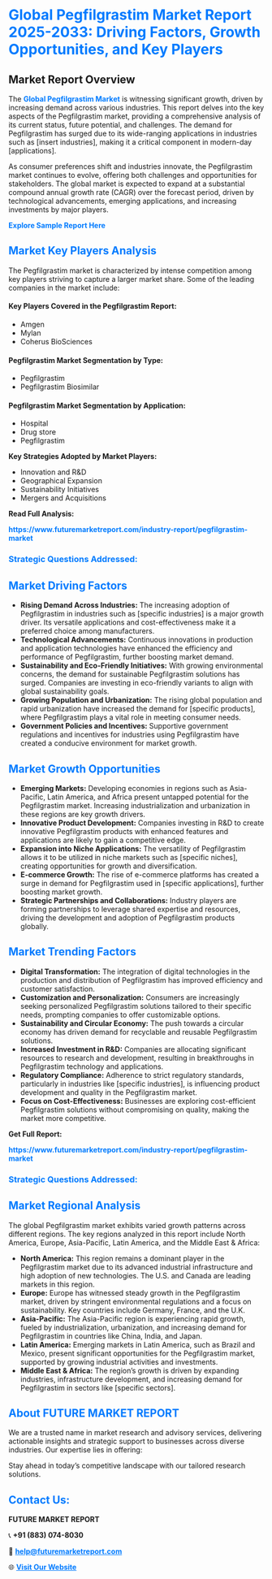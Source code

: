 <h1 style="color: #007BFF;">Global Pegfilgrastim Market Report 2025-2033: Driving Factors, Growth Opportunities, and Key Players</h1>

<section id="overview">
<h2>Market Report Overview</h2>
<p>The <a href="https://www.futuremarketreport.com/industry-report/pegfilgrastim-market" style="color: #007BFF; text-decoration: none;"><strong>Global Pegfilgrastim Market</strong></a> is witnessing significant growth, driven by increasing demand across various industries. This report delves into the key aspects of the Pegfilgrastim market, providing a comprehensive analysis of its current status, future potential, and challenges. The demand for Pegfilgrastim has surged due to its wide-ranging applications in industries such as [insert industries], making it a critical component in modern-day [applications].</p>
<p>As consumer preferences shift and industries innovate, the Pegfilgrastim market continues to evolve, offering both challenges and opportunities for stakeholders. The global market is expected to expand at a substantial compound annual growth rate (CAGR) over the forecast period, driven by technological advancements, emerging applications, and increasing investments by major players.</p>
</section>

<section id="overview">
<p><a href="https://www.futuremarketreport.com/request-sample/reportId=125757" style="color: #007BFF; text-decoration: none;"><strong>Explore Sample Report Here</strong></a></p>
</section>

<section id="key-players">
<h2 style="color: #007BFF;">Market Key Players Analysis</h2>
<p>The Pegfilgrastim market is characterized by intense competition among key players striving to capture a larger market share. Some of the leading companies in the market include:</p>
<h4>Key Players Covered in the Pegfilgrastim Report:</h4>
<ul><li>Amgen</li><li>Mylan</li><li>Coherus BioSciences</li></ul>
<h4>Pegfilgrastim Market Segmentation by Type:</h4>
<ul><li>Pegfilgrastim</li><li>Pegfilgrastim Biosimilar</li></ul>

<h4>Pegfilgrastim Market Segmentation by Application:</h4>
<ul><li>Hospital</li><li>Drug store</li><li>Pegfilgrastim</li></ul>
<p><strong>Key Strategies Adopted by Market Players:</strong></p>
<ul>
<li>Innovation and R&D</li>
<li>Geographical Expansion</li>
<li>Sustainability Initiatives</li>
<li>Mergers and Acquisitions</li>
</ul>
</section>

<section>
<p><strong>Read Full Analysis: </strong></p><a href="https://www.futuremarketreport.com/industry-report/pegfilgrastim-market" style="color: #007BFF; text-decoration: none;"><strong>https://www.futuremarketreport.com/industry-report/pegfilgrastim-market</strong></a>
<h3 style="color: #007BFF;">Strategic Questions Addressed:</h3>
</section>

<section id="driving-factors">
<h2 style="color: #007BFF;">Market Driving Factors</h2>
<ul>
<li><strong>Rising Demand Across Industries:</strong> The increasing adoption of Pegfilgrastim in industries such as [specific industries] is a major growth driver. Its versatile applications and cost-effectiveness make it a preferred choice among manufacturers.</li>
<li><strong>Technological Advancements:</strong> Continuous innovations in production and application technologies have enhanced the efficiency and performance of Pegfilgrastim, further boosting market demand.</li>
<li><strong>Sustainability and Eco-Friendly Initiatives:</strong> With growing environmental concerns, the demand for sustainable Pegfilgrastim solutions has surged. Companies are investing in eco-friendly variants to align with global sustainability goals.</li>
<li><strong>Growing Population and Urbanization:</strong> The rising global population and rapid urbanization have increased the demand for [specific products], where Pegfilgrastim plays a vital role in meeting consumer needs.</li>
<li><strong>Government Policies and Incentives:</strong> Supportive government regulations and incentives for industries using Pegfilgrastim have created a conducive environment for market growth.</li>
</ul>
</section>

<section id="growth-opportunities">
<h2 style="color: #007BFF;">Market Growth Opportunities</h2>
<ul>
<li><strong>Emerging Markets:</strong> Developing economies in regions such as Asia-Pacific, Latin America, and Africa present untapped potential for the Pegfilgrastim market. Increasing industrialization and urbanization in these regions are key growth drivers.</li>
<li><strong>Innovative Product Development:</strong> Companies investing in R&D to create innovative Pegfilgrastim products with enhanced features and applications are likely to gain a competitive edge.</li>
<li><strong>Expansion into Niche Applications:</strong> The versatility of Pegfilgrastim allows it to be utilized in niche markets such as [specific niches], creating opportunities for growth and diversification.</li>
<li><strong>E-commerce Growth:</strong> The rise of e-commerce platforms has created a surge in demand for Pegfilgrastim used in [specific applications], further boosting market growth.</li>
<li><strong>Strategic Partnerships and Collaborations:</strong> Industry players are forming partnerships to leverage shared expertise and resources, driving the development and adoption of Pegfilgrastim products globally.</li>
</ul>
</section>

<section id="trending-factors">
<h2 style="color: #007BFF;">Market Trending Factors</h2>
<ul>
<li><strong>Digital Transformation:</strong> The integration of digital technologies in the production and distribution of Pegfilgrastim has improved efficiency and customer satisfaction.</li>
<li><strong>Customization and Personalization:</strong> Consumers are increasingly seeking personalized Pegfilgrastim solutions tailored to their specific needs, prompting companies to offer customizable options.</li>
<li><strong>Sustainability and Circular Economy:</strong> The push towards a circular economy has driven demand for recyclable and reusable Pegfilgrastim solutions.</li>
<li><strong>Increased Investment in R&D:</strong> Companies are allocating significant resources to research and development, resulting in breakthroughs in Pegfilgrastim technology and applications.</li>
<li><strong>Regulatory Compliance:</strong> Adherence to strict regulatory standards, particularly in industries like [specific industries], is influencing product development and quality in the Pegfilgrastim market.</li>
<li><strong>Focus on Cost-Effectiveness:</strong> Businesses are exploring cost-efficient Pegfilgrastim solutions without compromising on quality, making the market more competitive.</li>
</ul>
</section>

<section>
<p><strong>Get Full Report: </strong></p><a href="https://www.futuremarketreport.com/industry-report/pegfilgrastim-market" style="color: #007BFF; text-decoration: none;"><strong>https://www.futuremarketreport.com/industry-report/pegfilgrastim-market</strong></a>
<h3 style="color: #007BFF;">Strategic Questions Addressed:</h3>
</section>


<section id="regional-analysis">
<h2 style="color: #007BFF;">Market Regional Analysis</h2>
<p>The global Pegfilgrastim market exhibits varied growth patterns across different regions. The key regions analyzed in this report include North America, Europe, Asia-Pacific, Latin America, and the Middle East & Africa:</p>
<ul>
<li><strong>North America:</strong> This region remains a dominant player in the Pegfilgrastim market due to its advanced industrial infrastructure and high adoption of new technologies. The U.S. and Canada are leading markets in this region.</li>
<li><strong>Europe:</strong> Europe has witnessed steady growth in the Pegfilgrastim market, driven by stringent environmental regulations and a focus on sustainability. Key countries include Germany, France, and the U.K.</li>
<li><strong>Asia-Pacific:</strong> The Asia-Pacific region is experiencing rapid growth, fueled by industrialization, urbanization, and increasing demand for Pegfilgrastim in countries like China, India, and Japan.</li>
<li><strong>Latin America:</strong> Emerging markets in Latin America, such as Brazil and Mexico, present significant opportunities for the Pegfilgrastim market, supported by growing industrial activities and investments.</li>
<li><strong>Middle East & Africa:</strong> The region’s growth is driven by expanding industries, infrastructure development, and increasing demand for Pegfilgrastim in sectors like [specific sectors].</li>
</ul>
</section>

<footer>
<h2 style="color: #007BFF;">About FUTURE MARKET REPORT</h2>
<p>We are a trusted name in market research and advisory services, delivering actionable insights and strategic support to businesses across diverse industries. Our expertise lies in offering:</p>

<p>Stay ahead in today’s competitive landscape with our tailored research solutions.</p>

<h2 style="color: #007BFF;">Contact Us:</h2>
<p><strong>FUTURE MARKET REPORT</strong></p>
<p>📞 <strong>+91 (883) 074-8030</strong></p>
<p>📧 <strong><a href="mailto:help@futuremarketreport.com" style="color: #007BFF;">help@futuremarketreport.com</a></strong></p>
<p>🌐 <strong><a href="https://www.futuremarketreport.com/" style="color: #007BFF;">Visit Our Website</a></strong></p>
</footer>